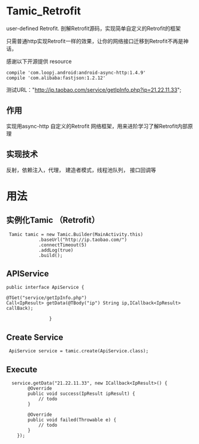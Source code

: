 # Tamic_Retrofit
user-defined Retrofit.  剖解Retrofit源码，实现简单自定义的Retrofit的框架

只需普通http实现Retrofit一样的效果，让你的网络接口迁移到Retrofit不再是神话，

感谢以下开源提供 resource

    compile 'com.loopj.android:android-async-http:1.4.9'
    compile 'com.alibaba:fastjson:1.2.12'

测试URL："http://ip.taobao.com/service/getIpInfo.php?ip=21.22.11.33";

作用
-

实现用async-http 自定义的Retrofit 网络框架，用来进阶学习了解Retrofit内部原理

实现技术
--
反射，依赖注入，代理， 建造者模式，线程池队列， 接口回调等



# 用法

实例化Tamic （Retrofit）
--
     Tamic tamic = new Tamic.Builder(MainActivity.this)
                .baseUrl("http://ip.taobao.com/")
                .connectTimeout(5)
                .addLog(true)
                .build();
                
                
APIService 
--

    public interface ApiService {

    @TGet("service/getIpInfo.php")
    Call<IpResult> getData(@TBody("ip") String ip,ICallback<IpResult> callBack);
                    
                    }
     
    
Create Service
--
   
     ApiService service = tamic.create(ApiService.class);



Execute
--

      service.getData("21.22.11.33", new ICallback<IpResult>() {
            @Override
            public void success(IpResult ipResult) {
                // todo
            }

            @Override
            public void failed(Throwable e) {
                // todo
            }
        });
